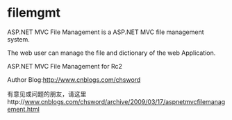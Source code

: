 # filemgmt

ASP.NET MVC File Management is a ASP.NET MVC file management system.

The web user can manage the file and dictionary of the web Application.

ASP.NET MVC File Management for Rc2

Author Blog:http://www.cnblogs.com/chsword

有意见或问题的朋友，请这里http://www.cnblogs.com/chsword/archive/2009/03/17/aspnetmvcfilemanagement.html
